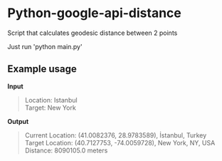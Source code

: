 # Python-google-api-distance
Script that calculates geodesic distance between 2 points

Just run 'python main.py'

## Example usage

 **Input**
>Location: Istanbul\
Target: New York

**Output**
>Current Location: (41.0082376, 28.9783589), İstanbul, Turkey\
Target Location: (40.7127753, -74.0059728), New York, NY, USA\
Distance: 8090105.0 meters
